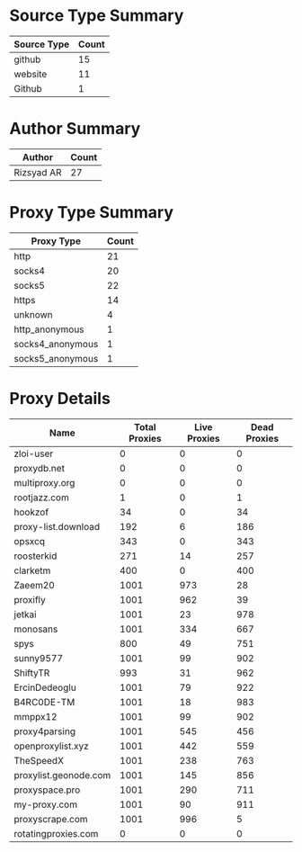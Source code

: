 # Source Type Summary

| Source Type | Count |
|-------------|-------|
| github | 15 |
| website | 11 |
| Github | 1 |


# Author Summary

| Author | Count |
|--------|-------|
| Rizsyad AR | 27 |


# Proxy Type Summary

| Proxy Type | Count |
|------------|-------|
| http | 21 |
| socks4 | 20 |
| socks5 | 22 |
| https | 14 |
| unknown | 4 |
| http_anonymous | 1 |
| socks4_anonymous | 1 |
| socks5_anonymous | 1 |


# Proxy Details

| Name | Total Proxies | Live Proxies | Dead Proxies |
|------|---------------|--------------|---------------|
| zloi-user | 0 | 0 | 0 |
| proxydb.net | 0 | 0 | 0 |
| multiproxy.org | 0 | 0 | 0 |
| rootjazz.com | 1 | 0 | 1 |
| hookzof | 34 | 0 | 34 |
| proxy-list.download | 192 | 6 | 186 |
| opsxcq | 343 | 0 | 343 |
| roosterkid | 271 | 14 | 257 |
| clarketm | 400 | 0 | 400 |
| Zaeem20 | 1001 | 973 | 28 |
| proxifly | 1001 | 962 | 39 |
| jetkai | 1001 | 23 | 978 |
| monosans | 1001 | 334 | 667 |
| spys | 800 | 49 | 751 |
| sunny9577 | 1001 | 99 | 902 |
| ShiftyTR | 993 | 31 | 962 |
| ErcinDedeoglu | 1001 | 79 | 922 |
| B4RC0DE-TM | 1001 | 18 | 983 |
| mmppx12 | 1001 | 99 | 902 |
| proxy4parsing | 1001 | 545 | 456 |
| openproxylist.xyz | 1001 | 442 | 559 |
| TheSpeedX | 1001 | 238 | 763 |
| proxylist.geonode.com | 1001 | 145 | 856 |
| proxyspace.pro | 1001 | 290 | 711 |
| my-proxy.com | 1001 | 90 | 911 |
| proxyscrape.com | 1001 | 996 | 5 |
| rotatingproxies.com | 0 | 0 | 0 |
